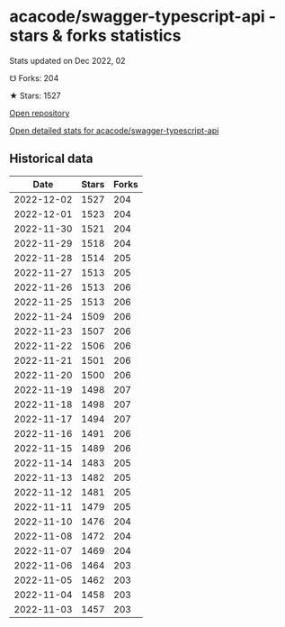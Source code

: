 # acacode/swagger-typescript-api - stars & forks statistics

Stats updated on Dec 2022, 02

☋ Forks: 204

★ Stars: 1527

[Open repository](https://github.com/acacode/swagger-typescript-api)

[Open detailed stats for acacode/swagger-typescript-api](https://reviewgithub.com/rep/acacode/swagger-typescript-api)

## Historical data
| Date | Stars | Forks |
|------|-------|-------|
| 2022-12-02 | 1527 | 204 | 
| 2022-12-01 | 1523 | 204 | 
| 2022-11-30 | 1521 | 204 | 
| 2022-11-29 | 1518 | 204 | 
| 2022-11-28 | 1514 | 205 | 
| 2022-11-27 | 1513 | 205 | 
| 2022-11-26 | 1513 | 206 | 
| 2022-11-25 | 1513 | 206 | 
| 2022-11-24 | 1509 | 206 | 
| 2022-11-23 | 1507 | 206 | 
| 2022-11-22 | 1506 | 206 | 
| 2022-11-21 | 1501 | 206 | 
| 2022-11-20 | 1500 | 206 | 
| 2022-11-19 | 1498 | 207 | 
| 2022-11-18 | 1498 | 207 | 
| 2022-11-17 | 1494 | 207 | 
| 2022-11-16 | 1491 | 206 | 
| 2022-11-15 | 1489 | 206 | 
| 2022-11-14 | 1483 | 205 | 
| 2022-11-13 | 1482 | 205 | 
| 2022-11-12 | 1481 | 205 | 
| 2022-11-11 | 1479 | 205 | 
| 2022-11-10 | 1476 | 204 | 
| 2022-11-08 | 1472 | 204 | 
| 2022-11-07 | 1469 | 204 | 
| 2022-11-06 | 1464 | 203 | 
| 2022-11-05 | 1462 | 203 | 
| 2022-11-04 | 1458 | 203 | 
| 2022-11-03 | 1457 | 203 | 

